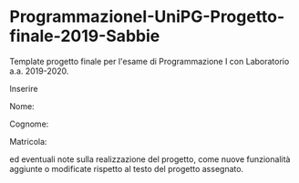 # ProgrammazioneI-UniPG-Progetto-finale-2019-Sabbie
Template progetto finale per l'esame di Programmazione I con Laboratorio a.a. 2019-2020.

Inserire

Nome:

Cognome:

Matricola:


ed eventuali note sulla realizzazione del progetto, come nuove funzionalità aggiunte o modificate rispetto al testo del progetto assegnato.
